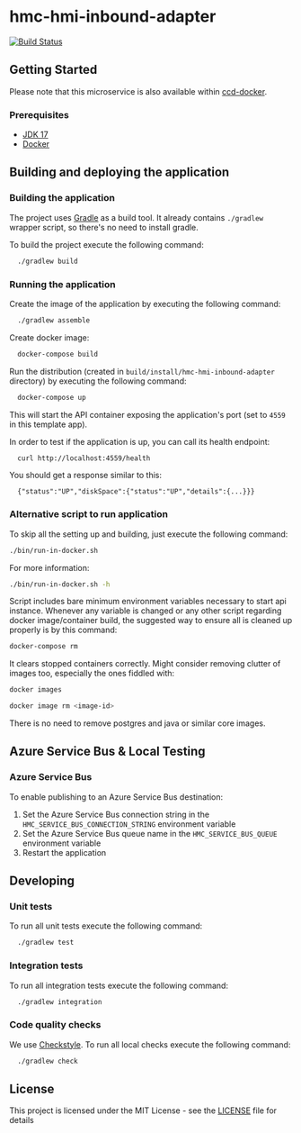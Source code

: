 # hmc-hmi-inbound-adapter

[![Build Status](https://travis-ci.org/hmcts/hmc-hmi-inbound-adapter.svg?branch=master)](https://travis-ci.org/hmcts/hmc-hmi-inbound-adapter)

## Getting Started
Please note that this microservice is also available within [ccd-docker](https://github.com/hmcts/ccd-docker).

### Prerequisites

- [JDK 17](https://java.com)
- [Docker](https://www.docker.com)

## Building and deploying the application

### Building the application

The project uses [Gradle](https://gradle.org) as a build tool. It already contains
`./gradlew` wrapper script, so there's no need to install gradle.

To build the project execute the following command:

```bash
  ./gradlew build
```

### Running the application

Create the image of the application by executing the following command:

```bash
  ./gradlew assemble
```

Create docker image:

```bash
  docker-compose build
```

Run the distribution (created in `build/install/hmc-hmi-inbound-adapter` directory)
by executing the following command:

```bash
  docker-compose up
```

This will start the API container exposing the application's port
(set to `4559` in this template app).

In order to test if the application is up, you can call its health endpoint:

```bash
  curl http://localhost:4559/health
```

You should get a response similar to this:

```
  {"status":"UP","diskSpace":{"status":"UP","details":{...}}}
```

### Alternative script to run application

To skip all the setting up and building, just execute the following command:

```bash
./bin/run-in-docker.sh
```

For more information:

```bash
./bin/run-in-docker.sh -h
```

Script includes bare minimum environment variables necessary to start api instance. Whenever any variable is changed or any other script regarding docker image/container build, the suggested way to ensure all is cleaned up properly is by this command:

```bash
docker-compose rm
```

It clears stopped containers correctly. Might consider removing clutter of images too, especially the ones fiddled with:

```bash
docker images

docker image rm <image-id>
```

There is no need to remove postgres and java or similar core images.

## Azure Service Bus & Local Testing

### Azure Service Bus

To enable publishing to an Azure Service Bus destination:

1. Set the Azure Service Bus connection string in the `HMC_SERVICE_BUS_CONNECTION_STRING` environment variable
1. Set the Azure Service Bus queue name in the `HMC_SERVICE_BUS_QUEUE` environment variable
1. Restart the application

## Developing

### Unit tests

To run all unit tests execute the following command:
```bash
  ./gradlew test
```

### Integration tests

To run all integration tests execute the following command:
```bash
  ./gradlew integration
```

### Code quality checks
We use [Checkstyle](http://checkstyle.sourceforge.net/).
To run all local checks execute the following command:

```bash
  ./gradlew check
```

## License

This project is licensed under the MIT License - see the [LICENSE](LICENSE) file for details
